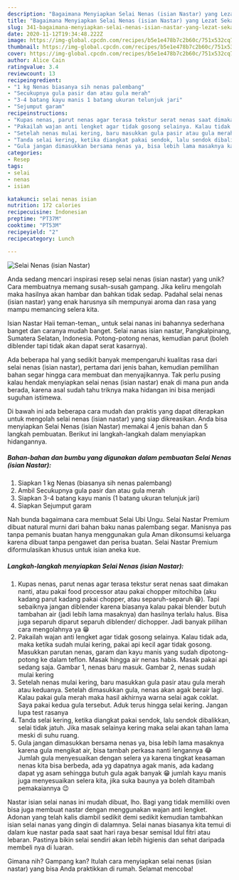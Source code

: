 ```yaml
---
description: "Bagaimana Menyiapkan Selai Nenas (isian Nastar) yang Lezat Sekali"
title: "Bagaimana Menyiapkan Selai Nenas (isian Nastar) yang Lezat Sekali"
slug: 341-bagaimana-menyiapkan-selai-nenas-isian-nastar-yang-lezat-sekali
date: 2020-11-12T19:34:48.222Z
image: https://img-global.cpcdn.com/recipes/b5e1e478b7c2b60c/751x532cq70/selai-nenas-isian-nastar-foto-resep-utama.jpg
thumbnail: https://img-global.cpcdn.com/recipes/b5e1e478b7c2b60c/751x532cq70/selai-nenas-isian-nastar-foto-resep-utama.jpg
cover: https://img-global.cpcdn.com/recipes/b5e1e478b7c2b60c/751x532cq70/selai-nenas-isian-nastar-foto-resep-utama.jpg
author: Alice Cain
ratingvalue: 3.4
reviewcount: 13
recipeingredient:
- "1 kg Nenas biasanya sih nenas palembang"
- "Secukupnya gula pasir dan atau gula merah"
- "3-4 batang kayu manis 1 batang ukuran telunjuk jari"
- "Sejumput garam"
recipeinstructions:
- "Kupas nenas, parut nenas agar terasa tekstur serat nenas saat dimakan nanti, atau pakai food processor atau pakai chopper mitochiba (aku kadang parut kadang pakai chopper, atau separuh-separuh 😁). Tapi sebaiknya jangan diblender karena biasanya kalau pakai blender butuh tambahan air (jadi lebih lama masaknya) dan hasilnya terlalu halus. Bisa juga separuh diparut separuh diblender/ dichopper. Jadi banyak pilihan cara mengolahnya ya 😁"
- "Pakailah wajan anti lengket agar tidak gosong selainya. Kalau tidak ada, maka ketika sudah mulai kering, pakai api kecil agar tidak gosong. Masukkan parutan nenas, garam dan kayu manis yang sudah dipotong-potong ke dalam teflon. Masak hingga air nenas habis. Masak pakai api sedang saja. Gambar 1, nenas baru masuk. Gambar 2, nenas sudah mulai kering"
- "Setelah nenas mulai kering, baru masukkan gula pasir atau gula merah atau keduanya. Setelah dimasukkan gula, nenas akan agak berair lagi. Kalau pakai gula merah maka hasil akhirnya warna selai agak coklat. Saya pakai kedua gula tersebut. Aduk terus hingga selai kering. Jangan lupa test rasanya"
- "Tanda selai kering, ketika diangkat pakai sendok, lalu sendok dibalikkan, selai tidak jatuh. Jika masak selainya kering maka selai akan tahan lama meski di suhu ruang."
- "Gula jangan dimasukkan bersama nenas ya, bisa lebih lama masaknya karena gula mengikat air, bisa tambah perkasa nanti lengannya 😂 Jumlah gula menyesuaikan dengan selera ya karena tingkat keasaman nenas kita bisa berbeda, ada yg dapatnya agak manis, ada kadang dapat yg asam sehingga butuh gula agak banyak 😁 jumlah kayu manis juga menyesuaikan selera kita, jika suka baunya ya boleh ditambah pemakaiannya 😉"
categories:
- Resep
tags:
- selai
- nenas
- isian

katakunci: selai nenas isian 
nutrition: 172 calories
recipecuisine: Indonesian
preptime: "PT37M"
cooktime: "PT53M"
recipeyield: "2"
recipecategory: Lunch

---
```



![Selai Nenas (isian Nastar)](https://img-global.cpcdn.com/recipes/b5e1e478b7c2b60c/751x532cq70/selai-nenas-isian-nastar-foto-resep-utama.jpg)

Anda sedang mencari inspirasi resep selai nenas (isian nastar) yang unik? Cara membuatnya memang susah-susah gampang. Jika keliru mengolah maka hasilnya akan hambar dan bahkan tidak sedap. Padahal selai nenas (isian nastar) yang enak harusnya sih mempunyai aroma dan rasa yang mampu memancing selera kita.

Isian Nastar Haii teman-teman,, untuk selai nanas ini bahannya sederhana banget dan caranya mudah banget. Selai nanas isian nastar, Pangkalpinang, Sumatera Selatan, Indonesia. Potong-potong nenas, kemudian parut (boleh diblender tapi tidak akan dapat serat kasarnya).

Ada beberapa hal yang sedikit banyak mempengaruhi kualitas rasa dari selai nenas (isian nastar), pertama dari jenis bahan, kemudian pemilihan bahan segar hingga cara membuat dan menyajikannya. Tak perlu pusing kalau hendak menyiapkan selai nenas (isian nastar) enak di mana pun anda berada, karena asal sudah tahu triknya maka hidangan ini bisa menjadi suguhan istimewa.


Di bawah ini ada beberapa cara mudah dan praktis yang dapat diterapkan untuk mengolah selai nenas (isian nastar) yang siap dikreasikan. Anda bisa menyiapkan Selai Nenas (isian Nastar) memakai 4 jenis bahan dan 5 langkah pembuatan. Berikut ini langkah-langkah dalam menyiapkan hidangannya.

<!--inarticleads1-->

##### Bahan-bahan dan bumbu yang digunakan dalam pembuatan Selai Nenas (isian Nastar):

1. Siapkan 1 kg Nenas (biasanya sih nenas palembang)
1. Ambil Secukupnya gula pasir dan atau gula merah
1. Siapkan 3-4 batang kayu manis (1 batang ukuran telunjuk jari)
1. Siapkan Sejumput garam


Nah bunda bagaimana cara membuat Selai Ubi Ungu. Selai Nastar Premium dibuat natural murni dari bahan baku nanas palembang segar. Manisnya pas tanpa pemanis buatan hanya menggunakan gula Aman dikonsumsi keluarga karena dibuat tanpa pengawet dan perisa buatan. Selai Nastar Premium diformulasikan khusus untuk isian aneka kue. 

<!--inarticleads2-->

##### Langkah-langkah menyiapkan Selai Nenas (isian Nastar):

1. Kupas nenas, parut nenas agar terasa tekstur serat nenas saat dimakan nanti, atau pakai food processor atau pakai chopper mitochiba (aku kadang parut kadang pakai chopper, atau separuh-separuh 😁). Tapi sebaiknya jangan diblender karena biasanya kalau pakai blender butuh tambahan air (jadi lebih lama masaknya) dan hasilnya terlalu halus. Bisa juga separuh diparut separuh diblender/ dichopper. Jadi banyak pilihan cara mengolahnya ya 😁
1. Pakailah wajan anti lengket agar tidak gosong selainya. Kalau tidak ada, maka ketika sudah mulai kering, pakai api kecil agar tidak gosong. Masukkan parutan nenas, garam dan kayu manis yang sudah dipotong-potong ke dalam teflon. Masak hingga air nenas habis. Masak pakai api sedang saja. Gambar 1, nenas baru masuk. Gambar 2, nenas sudah mulai kering
1. Setelah nenas mulai kering, baru masukkan gula pasir atau gula merah atau keduanya. Setelah dimasukkan gula, nenas akan agak berair lagi. Kalau pakai gula merah maka hasil akhirnya warna selai agak coklat. Saya pakai kedua gula tersebut. Aduk terus hingga selai kering. Jangan lupa test rasanya
1. Tanda selai kering, ketika diangkat pakai sendok, lalu sendok dibalikkan, selai tidak jatuh. Jika masak selainya kering maka selai akan tahan lama meski di suhu ruang.
1. Gula jangan dimasukkan bersama nenas ya, bisa lebih lama masaknya karena gula mengikat air, bisa tambah perkasa nanti lengannya 😂 Jumlah gula menyesuaikan dengan selera ya karena tingkat keasaman nenas kita bisa berbeda, ada yg dapatnya agak manis, ada kadang dapat yg asam sehingga butuh gula agak banyak 😁 jumlah kayu manis juga menyesuaikan selera kita, jika suka baunya ya boleh ditambah pemakaiannya 😉


Nastar isian selai nanas ini mudah dibuat, lho. Bagi yang tidak memiliki oven bisa juga membuat nastar dengan menggunakan wajan anti lengket. Adonan yang telah kalis diambil sedikit demi sedikit kemudian tambahkan isian selai nanas yang dingin di dalamnya. Selai nanas biasanya kita temui di dalam kue nastar pada saat saat hari raya besar semisal Idul fitri atau lebaran. Pastinya bikin selai sendiri akan lebih higienis dan sehat daripada membeli nya di luaran. 

Gimana nih? Gampang kan? Itulah cara menyiapkan selai nenas (isian nastar) yang bisa Anda praktikkan di rumah. Selamat mencoba!
